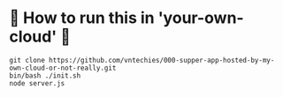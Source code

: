 # 🚀 How to run this in 'your-own-cloud' 🤣
``` 
git clone https://github.com/vntechies/000-supper-app-hosted-by-my-own-cloud-or-not-really.git
bin/bash ./init.sh
node server.js
```
